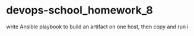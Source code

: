 # devops-school_homework_8
write Ansible playbook to build an artifact on one host, then copy and run i
